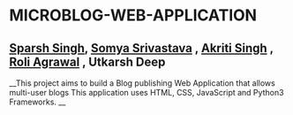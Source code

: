 **MICROBLOG-WEB-APPLICATION**
===============
[Sparsh Singh](https://github.com/sparshs51 "Sparsh's Git Profile!"), [Somya Srivastava](https://github.com/somyasrivastava99 "Somya's Git Profile!") , [Akriti Singh](https://github.com/Akritisingh97 "Akriti's Git Profile!") , [Roli Agrawal](https://github.com/roliagrawal24 "Roli's Git Profile!") , Utkarsh Deep
-----------------------------------------------


__This project aims to build a Blog publishing Web Application that allows multi-user blogs
This application uses HTML, CSS, JavaScript and Python3 Frameworks. __
  
